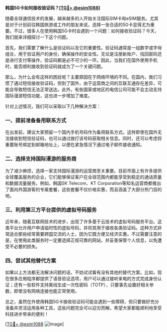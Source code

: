 **韩国5G卡如何接收验证码？[[TG💪+ @esim1088](https://t.me/s/esim1088)]**

随着全球通信技术的发展，越来越多的人开始关注国际SIM卡和eSIM服务。尤其是对于计划前往韩国旅游或工作的朋友来说，选择一张合适的5G卡显得尤为重要。不过，很多人在使用韩国5G卡时会遇到一个问题：如何接收验证码？今天，我们就来详细探讨一下这个问题。

首先，我们需要了解什么是验证码以及它的重要性。验证码通常是一组数字或字母组合，用于验证用户的身份，确保操作的安全性。无论是注册新账户、找回密码还是进行支付等操作，验证码都是必不可少的一环。因此，当我们在国外使用手机时，能否顺利接收到验证码就成为了一个关键问题。

那么，为什么会有这样的困扰呢？主要原因在于网络环境的不同。在国内，我们习惯了通过短信接收验证码，但到了国外，由于运营商之间的互联互通存在差异，可能会导致短信无法正常送达。此外，有些国家或地区的电信公司可能不会主动支持国际漫游短信功能，这也进一步增加了难度。

针对上述情况，我们可以采取以下几种解决方案：

### 一、提前准备备用联系方式

在出发前，建议大家预留一个国内手机号码作为备用联系方式。这样即使在国外无法接收到短信验证码，也可以通过拨打该号码获取相关信息。同时，还可以考虑将重要账号绑定到邮箱地址上，以便在紧急情况下通过电子邮件接收通知。

### 二、选择支持国际漫游的服务商

为了减少麻烦，选择一家支持国际漫游的运营商至关重要。目前市面上有许多提供全球覆盖服务的企业，它们能够保证客户在全球范围内都能享受到稳定的通话质量和数据流量服务。例如，韩国SK Telecom、KT Corporation等知名运营商都推出了面向外国游客的专属套餐，这些套餐不仅价格实惠，而且涵盖了大部分热门目的地。

### 三、利用第三方平台提供的虚拟号码服务

近年来，随着互联网技术的进步，出现了许多基于云技术的虚拟号码服务平台。这类平台允许用户申请临时性的虚拟号码，并将其用于接收各类验证码。这种方式非常适合那些经常需要跨国交流的人士，因为它既方便又经济实惠。不过需要注意的是，在使用此类服务时一定要选择正规可靠的网站，并妥善保管个人信息，以免遭受不必要的损失。

### 四、尝试其他替代方案

如果以上方法都无法解决问题的话，不妨试试看有没有其他的替代方案。比如，现在很多应用程序都提供了语音验证选项，用户可以通过接听来电的方式完成身份认证；还有一些软件支持离线生成一次性密码（TOTP），只要事先设置好相关参数，即使没有网络连接也能正常使用。

总之，虽然在外使用韩国5G卡接收验证码可能会遇到一些障碍，但只要做好充分准备并灵活运用各种工具，这些问题完全可以迎刃而解。希望大家都能顺利地享受科技进步带来的便利！

[[TG💪+ @esim1088](https://t.me/s/esim1088) ![Image](https://i.postimg.cc/4NQfJmqS/Snipaste-2025-05-13-00-14-12.png)]